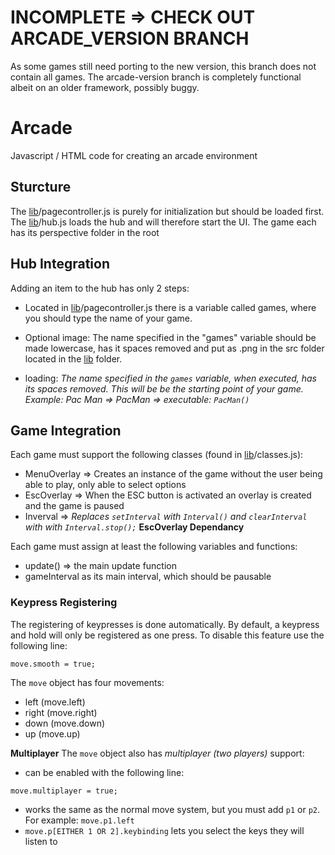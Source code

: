 # INCOMPLETE => CHECK OUT ARCADE_VERSION BRANCH
As some games still need porting to the new version, this branch does not contain all games. The arcade-version branch is completely functional albeit on an older framework, possibly buggy.
# Arcade
Javascript / HTML code for creating an arcade environment

## Sturcture
The [lib](https://github.com/EmoMaat/Arcade/tree/master/lib)/pagecontroller.js is purely for initialization but should be loaded first.
The [lib](https://github.com/EmoMaat/Arcade/tree/master/lib)/hub.js loads the hub and will therefore start the UI.
The game each has its perspective folder in the root

## Hub Integration
Adding an item to the hub has only 2 steps:
* Located in [lib](https://github.com/EmoMaat/Arcade/tree/master/lib)/pagecontroller.js there is a variable called games, where you should type the name of your game.
- Optional image: The name specified in the "games" variable should be made lowercase, has it spaces removed and put as .png in the  src folder located in the [lib](https://github.com/EmoMaat/Arcade/tree/master/lib) folder.

- loading: _The name specified in the ```games``` variable, when executed, has its spaces removed. This will be be the starting point of your game. Example: Pac Man => PacMan => executable: ```PacMan()```_

## Game Integration
Each game must support the following classes (found in [lib](https://github.com/EmoMaat/Arcade/tree/master/lib)/classes.js):
- MenuOverlay => Creates an instance of the game without the user being able to play, only able to select options
- EscOverlay => When the ESC button is activated an overlay is created and the game is paused
- Inverval => _Replaces ```setInterval``` with ```Interval()``` and ```clearInterval``` with  with ```Interval.stop();```_ **EscOverlay Dependancy**

Each game must assign at least the following variables and functions:
- update() => the main update function
- gameInterval as its main interval, which should be pausable

### Keypress Registering
The registering of keypresses is done automatically.
By default, a keypress and hold will only be registered as one press. To disable this feature use the following line:
```
move.smooth = true;
```
The ```move``` object has four movements:
- left (move.left)
- right (move.right)
- down (move.down)
- up (move.up)

**Multiplayer**
The ```move``` object also has _multiplayer (two players)_ support:
- can be enabled with the following line:
```
move.multiplayer = true;
```
- works the same as the normal move system, but you must add ```p1``` or ```p2```. For example: ```move.p1.left```
- ```move.p[EITHER 1 OR 2].keybinding``` lets you select the keys they will listen to
